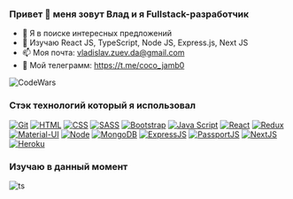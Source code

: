 ### Привет 👋 меня зовут Влад и я Fullstack-разработчик

- 🔭 Я в поиске интересных предложений
- 💼 Изучаю React JS, TypeScript, Node JS, Express.js, Next JS
- 📫 Моя почта: vladislav.zuev.da@gmail.com
- 📱 Мой телеграмм: https://t.me/coco_jamb0
  <!-- <br />
  <br />
  <a href="https://www.linkedin.com/in/vladislav-zuev-7ab218210/">
  <img align="left" alt="Vladislav Zuev | LinkedIN" width="22px" src="https://raw.githubusercontent.com/peterthehan/peterthehan/master/assets/linkedin.svg" />
  </a>
  <br /> -->

![CodeWars](https://www.codewars.com/users/elia777/badges/small)

### Стэк технологий который я использовал

[![Git](https://shields.io/badge/-Git-f0efe7?logo=git&style=for-the-badge)](https://git-scm.com/)
[![HTML](https://shields.io/badge/-HTML5-E34F26?logo=html5&style=for-the-badge&logoColor=fff)](https://html5book.ru/html-html5/)
[![CSS](https://shields.io/badge/-CSS3-1572B6?logo=css3&style=for-the-badge&logoColor=fff)](https://html5book.ru/osnovy-css/)
[![SASS](https://img.shields.io/badge/-Sass-333333?style=for-the-badge&logo=sass)](https://sass-scss.ru/)
[![Bootstrap](https://img.shields.io/badge/-Bootstrap-f9fbfa?logo=bootstrap&style=for-the-badge)](https://getbootstrap.com/)
[![Java Script](https://shields.io/badge/-Java_Script-F7DF1E?logo=javascript&style=for-the-badge&logoColor=222)](https://learn.javascript.ru/)
[![React](https://shields.io/badge/-React-282c34?logo=react&style=for-the-badge)](https://reactjs.org/)
[![Redux](https://shields.io/badge/-Redux-710B77?logo=redux&style=for-the-badge)](https://redux.js.org/)
[![Material-UI](https://img.shields.io/badge/-materialui-1572B6?logo=Material-UI&style=for-the-badge)](https://material-ui.com/ru/)
[![Node](https://shields.io/badge/-Node-333?logo=node.js&style=for-the-badge)](https://nodejs.org/en/)
[![MongoDB](https://shields.io/badge/-MongoDB-f9fbfa?logo=MongoDB&style=for-the-badge)](https://www.mongodb.com/)
[![ExpressJS](https://img.shields.io/badge/-Express.js-333?logo=express&style=for-the-badge)](https://expressjs.com/ru/)
[![PassportJS](https://img.shields.io/badge/-Passport.js-000000?logo=passportjs&style=for-the-badge)](http://www.passportjs.org/)
[![NextJS](https://shields.io/badge/-NextJS-f9fbfa?logo=NextJS&style=for-the-badge)](https://nextjs.org/)
[![Heroku](https://img.shields.io/badge/-Heroku-431490?logo=heroku&style=for-the-badge)](https://www.heroku.com/)

### Изучаю в данный момент

![ts](https://flat.badgen.net/badge/-/TypeScript?icon=typescript&label&labelColor=blue&color=555555)
